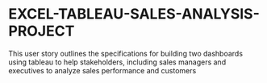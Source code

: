 # EXCEL-TABLEAU-SALES-ANALYSIS-PROJECT
This user story outlines the specifications for building two dashboards using tableau to help stakeholders, including sales managers and executives to analyze sales performance and customers
